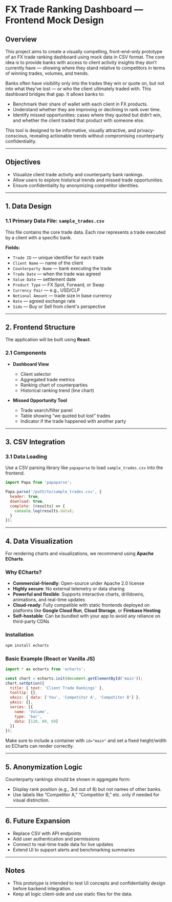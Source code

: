
# FX Trade Ranking Dashboard — Frontend Mock Design

## Overview

This project aims to create a visually compelling, front-end-only prototype of an FX trade ranking dashboard using mock data in CSV format. The core idea is to provide banks with access to client activity insights they don’t currently have — showing where they stand relative to competitors in terms of winning trades, volumes, and trends.

Banks often have visibility only into the trades they win or quote on, but not into what they’ve lost — or who the client ultimately traded with. This dashboard bridges that gap. It allows banks to:

- Benchmark their share of wallet with each client in FX products.
- Understand whether they are improving or declining in rank over time.
- Identify missed opportunities: cases where they quoted but didn’t win, and whether the client traded that product with someone else.

This tool is designed to be informative, visually attractive, and privacy-conscious, revealing actionable trends without compromising counterparty confidentiality.

---

## Objectives

- Visualize client trade activity and counterparty bank rankings.
- Allow users to explore historical trends and missed trade opportunities.
- Ensure confidentiality by anonymizing competitor identities.

---

## 1. Data Design

### 1.1 Primary Data File: `sample_trades.csv`

This file contains the core trade data. Each row represents a trade executed by a client with a specific bank.

**Fields:**

- `Trade ID` — unique identifier for each trade  
- `Client Name` — name of the client  
- `Counterparty Name` — bank executing the trade  
- `Trade Date` — when the trade was agreed  
- `Value Date` — settlement date  
- `Product Type` — FX Spot, Forward, or Swap  
- `Currency Pair` — e.g., USD/CLP  
- `Notional Amount` — trade size in base currency  
- `Rate` — agreed exchange rate  
- `Side` — Buy or Sell from client's perspective

---

## 2. Frontend Structure

The application will be built using **React**.

### 2.1 Components

- **Dashboard View**
  - Client selector
  - Aggregated trade metrics
  - Ranking chart of counterparties
  - Historical ranking trend (line chart)

- **Missed Opportunity Tool**
  - Trade search/filter panel
  - Table showing “we quoted but lost” trades
  - Indicator if the trade happened with another party

---

## 3. CSV Integration

### 3.1 Data Loading

Use a CSV parsing library like `papaparse` to load `sample_trades.csv` into the frontend.

```js
import Papa from 'papaparse';

Papa.parse('/path/to/sample_trades.csv', {
  header: true,
  download: true,
  complete: (results) => {
    console.log(results.data);
  }
});
```

---

## 4. Data Visualization

For rendering charts and visualizations, we recommend using **Apache ECharts**.

### Why ECharts?

- **Commercial-friendly**: Open-source under Apache 2.0 license
- **Highly secure**: No external telemetry or data sharing
- **Powerful and flexible**: Supports interactive charts, drilldowns, animations, and real-time updates
- **Cloud-ready**: Fully compatible with static frontends deployed on platforms like **Google Cloud Run**, **Cloud Storage**, or **Firebase Hosting**
- **Self-hostable**: Can be bundled with your app to avoid any reliance on third-party CDNs

### Installation

```bash
npm install echarts
```

### Basic Example (React or Vanilla JS)

```js
import * as echarts from 'echarts';

const chart = echarts.init(document.getElementById('main'));
chart.setOption({
  title: { text: 'Client Trade Rankings' },
  tooltip: {},
  xAxis: { data: ['You', 'Competitor A', 'Competitor B'] },
  yAxis: {},
  series: [{
    name: 'Volume',
    type: 'bar',
    data: [120, 80, 60]
  }]
});
```

Make sure to include a container with `id="main"` and set a fixed height/width so ECharts can render correctly.

---

## 5. Anonymization Logic

Counterparty rankings should be shown in aggregate form:
- Display rank position (e.g., 3rd out of 8) but not names of other banks.
- Use labels like “Competitor A,” “Competitor B,” etc. only if needed for visual distinction.

---

## 6. Future Expansion

- Replace CSV with API endpoints
- Add user authentication and permissions
- Connect to real-time trade data for live updates
- Extend UI to support alerts and benchmarking summaries

---

## Notes

- This prototype is intended to test UI concepts and confidentiality design before backend integration.
- Keep all logic client-side and use static files for the data.
